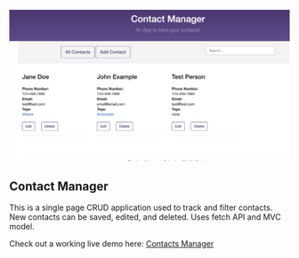 ![Contact Manage screenshot](/public/images/contacts_manager.png)

## Contact Manager 

This is a single page CRUD application used to track and filter contacts. New contacts can be saved, edited, and deleted. Uses fetch API and MVC model.

Check out a working live demo here: [Contacts Manager](https://ancient-cove-24035.herokuapp.com/)